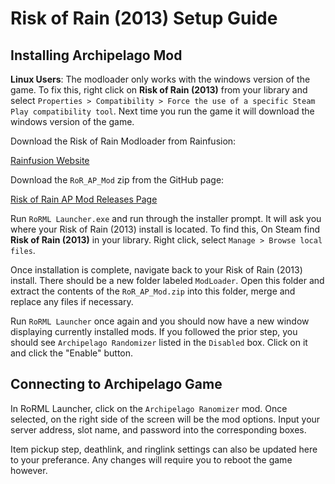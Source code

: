 # Risk of Rain (2013) Setup Guide

## Installing Archipelago Mod

**Linux Users**: The modloader only works with the windows version of the game.  To fix this, right click on **Risk of Rain (2013)** from your library and select `Properties > Compatibility > Force the use of a specific Steam Play compatibility tool`.  Next time you run the game it will download the windows version of the game.

Download the Risk of Rain Modloader from Rainfusion: 

[Rainfusion Website](https://rainfusion.net/)

Download the `RoR_AP_Mod` zip from the GitHub page:

[Risk of Rain AP Mod Releases Page](https://github.com/studkid/RoR_Archipelago/releases/)

Run `RoRML Launcher.exe` and run through the installer prompt.  It will ask you where your Risk of Rain (2013) install is located.  To find this, On Steam find **Risk of Rain (2013)** in your library.  Right click, select `Manage > Browse local files`.  

Once installation is complete, navigate back to your Risk of Rain (2013) install.  There should be a new folder labeled `ModLoader`.  Open this folder and extract the contents of the `RoR_AP_Mod.zip` into this folder, merge and replace any files if necessary.  

Run `RoRML Launcher` once again and you should now have a new window displaying currently installed mods.  If you followed the prior step, you should see `Archipelago Randomizer` listed in the `Disabled` box.  Click on it and click the "Enable" button.

## Connecting to Archipelago Game

In RoRML Launcher, click on the `Archipelago Ranomizer` mod.  Once selected, on the right side of the screen will be the mod options.  Input your server address, slot name, and password into the corresponding boxes.

Item pickup step, deathlink, and ringlink settings can also be updated here to your preferance.  Any changes will require you to reboot the game however.